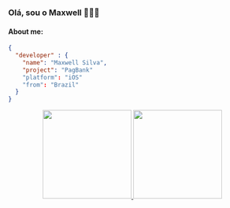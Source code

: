 

### Olá, sou o Maxwell 👨🏽‍💻
#### About me:

``` JSON
{
  "developer" : {
    "name": "Maxwell Silva",
    "project": "PagBank"
    "platform": "iOS"
    "from": "Brazil"
  }
}
```
<div align="center">

  <a href="https://github.com/compass-maxwellsilva"> 
  <img height="180em" src="https://github-readme-stats.vercel.app/api?username=compass-maxwellsilva&show_icons=true&theme=dark&include_all_commits=true&count_private=true"/>
  <img height="180em" src="https://github-readme-stats.vercel.app/api/top-langs/?username=compass-maxwellsilva&layout=compact&langs_count=9&theme=dark"/>
 
</div>
